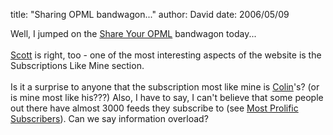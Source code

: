 
title: "Sharing OPML bandwagon..."
author: David
date: 2006/05/09

Well, I jumped on the <a href="http://share.opml.org/">Share Your OPML</a> bandwagon today...<br /><br /><a href="http://www.hanselman.com/blog/ShareMyOPMLEveryonesDoingIt.aspx">Scott</a> is right, too - one of the most interesting aspects of the website is the Subscriptions Like Mine section.<br /><br />Is it a surprise to anyone that the subscription most like mine is <a href="http://www.colinneller.com/blog/">Colin</a>'s? (or is mine most like his???) Also, I have to say, I can't believe that some people out there have almost 3000 feeds they subscribe to (see <a href="http://share.opml.org/prolificsubscribers/">Most Prolific Subscribers</a>). Can we say information overload?<br />
